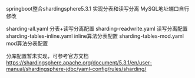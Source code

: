springboot整合shardingsphere5.3.1 实现分表和读写分离
MySQL地址端口自行修改

sharding-all.yaml  分表+读写分离配置
sharding-readwrite.yaml  读写分离配置
sharding-tables-inline.yaml inline算法分表配置
sharding-tables-mod.yaml mod算法分表配置

分库配置暂未实现，可参考官方文档 https://shardingsphere.apache.org/document/5.3.1/en/user-manual/shardingsphere-jdbc/yaml-config/rules/sharding/
